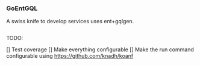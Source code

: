 ### GoEntGQL

A swiss knife to develop services uses ent+gqlgen.

```go

```


TODO:

[] Test coverage
[] Make everything configurable
[] Make the run command configurable using https://github.com/knadh/koanf